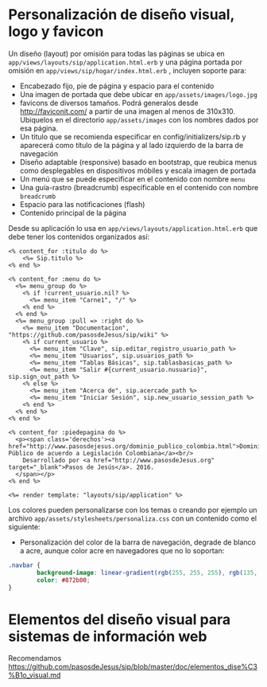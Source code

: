 # Personalización de diseño visual, logo y favicon

Un diseño (layout) por omisión para todas las páginas se ubica en ```app/views/layouts/sip/application.html.erb``` y una página portada por omisión en `app/views/sip/hogar/index.html.erb` , incluyen soporte para:
* Encabezado fijo, pie de página y espacio para el contenido
* Una imagen de portada que debe ubicar en `app/assets/images/logo.jpg`
* favicons de diversos tamaños. Podrá generalos desde http://faviconit.com/ a partir de una imagen al menos de 310x310.  Ubiquelos en el directorio ```app/assets/images``` con los nombres dados por esa página.
* Un titulo que se recomienda especificar en config/initializers/sip.rb y aparecerá como título de la página y al lado izquierdo de la barra de navegación
* Diseño adaptable (responsive) basado en bootstrap, que reubica menus como desplegables en dispositivos móbiles y escala imagen de portada
* Un menú que se puede especificar en el contenido con nombre ```menu```
* Una guía-rastro (breadcrumb) especificable en el contenido con nombre ```breadcrumb```
* Espacio para las notificaciones (flash)
* Contenido principal de la página

Desde su aplicación lo usa en ```app/views/layouts/application.html.erb``` que debe tener los contenidos organizados así:

```
<% content_for :titulo do %>
    <%= Sip.titulo %>
<% end %>

<% content_for :menu do %>
  <%= menu_group do %>
    <% if !current_usuario.nil? %>
      <%= menu_item "Carne1", "/" %>
    <% end %>
  <% end %>
  <%= menu_group :pull => :right do %>
    <%= menu_item "Documentacion", "https://github.com/pasosdeJesus/sip/wiki" %>
    <% if current_usuario %>
      <%= menu_item "Clave", sip.editar_registro_usuario_path %>
      <%= menu_item "Usuarios", sip.usuarios_path %>
      <%= menu_item "Tablas Básicas", sip.tablasbasicas_path %>
      <%= menu_item "Salir #{current_usuario.nusuario}", sip.sign_out_path %>
    <% else %>
      <%= menu_item "Acerca de", sip.acercade_path %>
      <%= menu_item "Iniciar Sesión", sip.new_usuario_session_path %> 
    <% end %>
  <% end %>
<% end %>

<% content_for :piedepagina do %>
  <p><span class='derechos'><a href="http://www.pasosdejesus.org/dominio_publico_colombia.html">Dominio Público de acuerdo a Legislación Colombiana</a><br/>
    Desarrollado por <a href="http://www.pasosdeJesus.org" target="_blank">Pasos de Jesús</a>. 2016. 
  </span></p>
<% end %>

<%= render template: "layouts/sip/application" %>
```


Los colores pueden personalizarse con los temas o creando por ejemplo un archivo  ```app/assets/stylesheets/personaliza.css``` con un contenido como el siguiente:

* Personalización del color de la barra de navegación, degrade de blanco a acre, aunque color acre en navegadores que no lo soportan:
```css
.navbar {
        background-image: linear-gradient(rgb(255, 255, 255), rgb(135, 43, 0));
        color: #872b00;
}
```

# Elementos del diseño visual para sistemas de información web

Recomendamos https://github.com/pasosdeJesus/sip/blob/master/doc/elementos_dise%C3%B1o_visual.md
